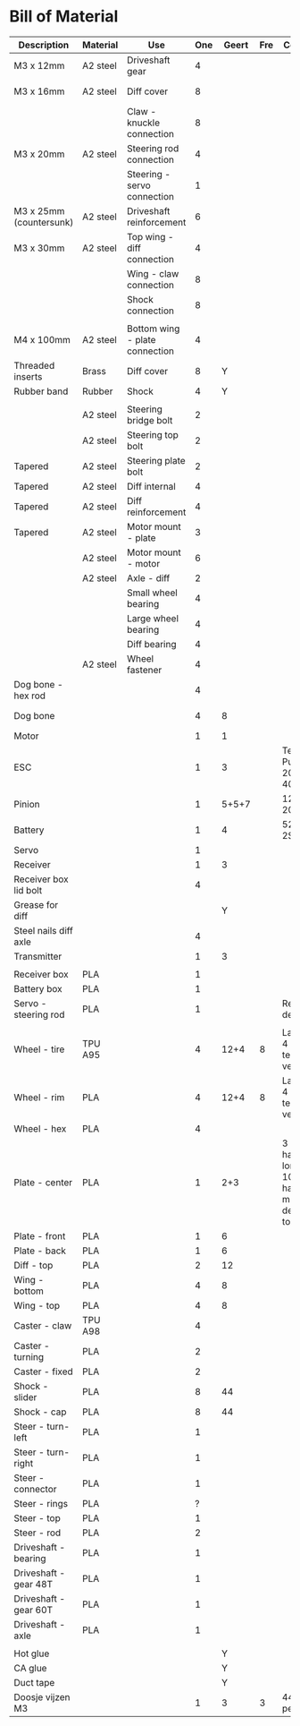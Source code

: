 # Bill of Material

| Description             | Material | Use                            | One | Geert | Fre | Comment                                                       | Link                                                                                                                                    |
| -----------             | -------- | ---                            | --- | ----- | --- | -------                                                       | ----                                                                                                                                    |
| M3 x 12mm               | A2 steel | Driveshaft gear                | 4   |       |     |                                                               | https://www.rvspaleis.nl/bouten/binnenzeskant/din-7984/din-7984-[-]-a2-[-]-m3/7984-2-3x12_1                                             |
| M3 x 16mm               | A2 steel | Diff cover                     | 8   |       |     |                                                               | https://www.rvspaleis.nl/bouten/binnenzeskant/din-912/din-912-[-]-a2/din-912-[-]-a2-[-]-m3/912-2-3x16_100                               |
|                         |          | Claw - knuckle connection      | 8   |       |     |                                                               |                                                                                                                                         |
| M3 x 20mm               | A2 steel | Steering rod connection        | 4   |       |     |                                                               | https://www.rvspaleis.nl/bouten/binnenzeskant/din-912/din-912-[-]-a2/din-912-[-]-a2-[-]-m3/912-2-3x20_100                               |
|                         |          | Steering - servo connection    | 1   |       |     |                                                               |                                                                                                                                         |
| M3 x 25mm (countersunk) | A2 steel | Driveshaft reinforcement       | 6   |       |     |                                                               | https://www.rvspaleis.nl/bouten/binnenzeskant/din-7991/din-7991-[-]-a2/din-7991-[-]-a2-[-]-m3/7991vo-2-3x25_1                           |
| M3 x 30mm               | A2 steel | Top wing - diff connection     | 4   |       |     |                                                               | https://www.rvspaleis.nl/bouten/binnenzeskant/din-912/din-912-[-]-a2/din-912-[-]-a2-[-]-m3/912-2-3x30_100                               |
|                         |          | Wing - claw connection         | 8   |       |     |                                                               |                                                                                                                                         |
|                         |          | Shock connection               | 8   |       |     |                                                               |                                                                                                                                         |
|                         |          |                                |     |       |     |                                                               |                                                                                                                                         |
| M4 x 100mm              | A2 steel | Bottom wing - plate connection | 4   |       |     |                                                               |                                                                                                                                         |
| Threaded inserts        | Brass    | Diff cover                     | 8   | Y     |     |                                                               | https://www.ruthex.de/en/collections/gewindeeinsatze/m3                                                                                 |
| Rubber band             | Rubber   | Shock                          | 4   | Y     |     |                                                               |                                                                                                                                         |
|                         |          |                                |     |       |     |                                                               |                                                                                                                                         |
|                         | A2 steel | Steering bridge bolt           | 2   |       |     |                                                               |                                                                                                                                         |
|                         | A2 steel | Steering top bolt              | 2   |       |     |                                                               |                                                                                                                                         |
| Tapered                 | A2 steel | Steering plate bolt            | 2   |       |     |                                                               |                                                                                                                                         |
| Tapered                 | A2 steel | Diff internal                  | 4   |       |     |                                                               |                                                                                                                                         |
| Tapered                 | A2 steel | Diff reinforcement             | 4   |       |     |                                                               |                                                                                                                                         |
| Tapered                 | A2 steel | Motor mount - plate            | 3   |       |     |                                                               |                                                                                                                                         |
|                         | A2 steel | Motor mount - motor            | 6   |       |     |                                                               |                                                                                                                                         |
|                         | A2 steel | Axle - diff                    | 2   |       |     |                                                               |                                                                                                                                         |
|                         |          | Small wheel bearing            | 4   |       |     |                                                               |                                                                                                                                         |
|                         |          | Large wheel bearing            | 4   |       |     |                                                               |                                                                                                                                         |
|                         |          | Diff bearing                   | 4   |       |     |                                                               |                                                                                                                                         |
|                         | A2 steel | Wheel fastener                 | 4   |       |     |                                                               | https://www.rvspaleis.nl/moeren/borgmoeren/din-6926/din-6926-[-]-a2/din-6926-[-]-a2-[-]-m4/6926-2-4_1                                   |
| Dog bone - hex rod      |          |                                | 4   |       |     |                                                               |                                                                                                                                         |
| Dog bone                |          |                                | 4   | 8     |     |                                                               | https://www.amazon.de/-/en/dp/B08FMJXFCH?psc=1&ref=ppx_yo2ov_dt_b_product_details                                                       |
| Motor                   |          |                                | 1   | 1     |     |                                                               |                                                                                                                                         |
| ESC                     |          |                                | 1   | 3     |     | Test Pulsar B-20 en B-40                                      |                                                                                                                                         |
| Pinion                  |          |                                | 1   | 5+5+7 |     | 12T, 15T, 20T                                                 | https://www.absima.shop/pp/alu-pinion-32dp/module0-8-20T.htm?shop=absima_en&SessionId=&a=article&ProdNr=2310348&t=19114&c=19132&p=19132 |
| Battery                 |          |                                | 1   | 4     |     | 5200mAh, 2S, 80C                                              | https://www.amazon.de/-/en/dp/B08X4GF9DK?psc=1&ref=ppx_yo2ov_dt_b_product_details                                                       |
| Servo                   |          |                                | 1   |       |     |                                                               |                                                                                                                                         |
| Receiver                |          |                                | 1   | 3     |     |                                                               |                                                                                                                                         |
| Receiver box lid bolt   |          |                                | 4   |       |     |                                                               |                                                                                                                                         |
| Grease for diff         |          |                                |     | Y     |     |                                                               |                                                                                                                                         |
| Steel nails diff axle   |          |                                | 4   |       |     |                                                               |                                                                                                                                         |
| Transmitter             |          |                                | 1   | 3     |     |                                                               |                                                                                                                                         |
|                         |          |                                |     |       |     |                                                               |                                                                                                                                         |
| Receiver box            | PLA      |                                | 1   |       |     |                                                               |                                                                                                                                         |
| Battery box             | PLA      |                                | 1   |       |     |                                                               |                                                                                                                                         |
| Servo - steering rod    | PLA      |                                | 1   |       |     | Requires design                                               |                                                                                                                                         |
|                         |          |                                |     |       |     |                                                               |                                                                                                                                         |
| Wheel - tire            | TPU A95  |                                | 4   | 12+4  | 8   | Last set of 4 are from test vehicle                           | https://github.com/frederikanrys/rc-auto/blob/main/stl/wheel-tire.stl                                                                   |
| Wheel - rim             | PLA      |                                | 4   | 12+4  | 8   | Last set of 4 are from test vehicle                           | https://github.com/frederikanrys/rc-auto/blob/main/stl/wheel-rim.stl                                                                    |
| Wheel - hex             | PLA      |                                | 4   |       |     |                                                               | https://github.com/frederikanrys/rc-auto/blob/main/stl/wheel-hex.stl                                                                    |
| Plate - center          | PLA      |                                | 1   | 2+3   |     | 3 cannot handle long M4 x 100mm, 2 have a minor defect on top | https://github.com/frederikanrys/rc-auto/blob/main/stl/plate-center.stl                                                                 |
| Plate - front           | PLA      |                                | 1   | 6     |     |                                                               | https://github.com/frederikanrys/rc-auto/blob/main/stl/plate-bottom-front.stl                                                           |
| Plate - back            | PLA      |                                | 1   | 6     |     |                                                               | https://github.com/frederikanrys/rc-auto/blob/main/stl/plate-bottom-rear.stl                                                            |
| Diff - top              | PLA      |                                | 2   | 12    |     |                                                               | https://github.com/frederikanrys/rc-auto/blob/main/stl/plate-diff-top.stl                                                               |
| Wing - bottom           | PLA      |                                | 4   | 8     |     |                                                               | https://github.com/frederikanrys/rc-auto/blob/main/stl/wing-bottom.stl                                                                  |
| Wing - top              | PLA      |                                | 4   | 8     |     |                                                               | https://github.com/frederikanrys/rc-auto/blob/main/stl/wing-top.stl                                                                     |
| Caster - claw           | TPU A98  |                                | 4   |       |     |                                                               | https://github.com/frederikanrys/rc-auto/blob/main/stl/turn-caster.stl                                                                  |
| Caster - turning        | PLA      |                                | 2   |       |     |                                                               | https://github.com/frederikanrys/rc-auto/blob/main/stl/turn-front.stl                                                                   |
| Caster - fixed          | PLA      |                                | 2   |       |     |                                                               | https://github.com/frederikanrys/rc-auto/blob/main/stl/turn-rear.stl                                                                    |
| Shock - slider          | PLA      |                                | 8   | 44    |     |                                                               | https://github.com/frederikanrys/rc-auto/blob/main/stl/Shock.stl                                                                        |
| Shock - cap             | PLA      |                                | 8   | 44    |     |                                                               | https://github.com/frederikanrys/rc-auto/blob/main/stl/Shock.stl                                                                        |
| Steer - turn-left       | PLA      |                                | 1   |       |     |                                                               | https://github.com/frederikanrys/rc-auto/blob/main/stl/steering-left.stl                                                                |
| Steer - turn-right      | PLA      |                                | 1   |       |     |                                                               | https://github.com/frederikanrys/rc-auto/blob/main/stl/steering-right.stl                                                               |
| Steer - connector       | PLA      |                                | 1   |       |     |                                                               | https://github.com/frederikanrys/rc-auto/blob/main/stl/steering-connect.stl                                                             |
| Steer - rings           | PLA      |                                | ?   |       |     |                                                               | https://github.com/frederikanrys/rc-auto/blob/main/stl/steering-rings.stl                                                               |
| Steer - top             | PLA      |                                | 1   |       |     |                                                               | https://github.com/frederikanrys/rc-auto/blob/main/stl/steering-top.stl                                                                 |
| Steer - rod             | PLA      |                                | 2   |       |     |                                                               | https://github.com/frederikanrys/rc-auto/blob/main/stl/steering-arm-67mm.stl                                                            |
| Driveshaft - bearing    | PLA      |                                | 1   |       |     |                                                               | https://github.com/frederikanrys/rc-auto/blob/main/stl/Bearing-28x12.5x8.stl                                                            |
| Driveshaft - gear 48T   | PLA      |                                | 1   |       |     |                                                               | https://github.com/frederikanrys/rc-auto/blob/main/stl/driveshaft-gear-48T.stl                                                          |
| Driveshaft - gear 60T   | PLA      |                                | 1   |       |     |                                                               | https://github.com/frederikanrys/rc-auto/blob/main/stl/driveshaft-gear-60T.stl                                                          |
| Driveshaft - axle       | PLA      |                                | 1   |       |     |                                                               | https://github.com/frederikanrys/rc-auto/blob/main/stl/driveshaft.stl                                                                   |
|                         |          |                                |     |       |     |                                                               |                                                                                                                                         |
| Hot glue                |          |                                |     | Y     |     |                                                               |                                                                                                                                         |
| CA glue                 |          |                                |     | Y     |     |                                                               |                                                                                                                                         |
| Duct tape               |          |                                |     | Y     |     |                                                               |                                                                                                                                         |
| Doosje vijzen M3        |          |                                | 1   | 3     | 3   | 440 stuks per doos                                            |                                                                                                                                         |
